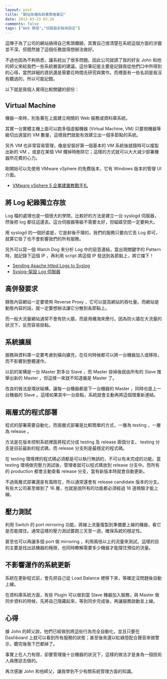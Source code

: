 ```yaml
---
layout: post
title: "網站架構與部署策略筆記"
date: 2013-03-23 03:26
comments: false
tags: ["Web 開發","伺服器安裝與設定"]
---
```


這陣子為了公司的網站搞得自己焦頭爛額，其實自己很清楚在系統這個方面的涉獵並不深，但既然接了這個任務就得想辦法做好。

不過也因為不夠熟悉，讓系統出了很多問題。因此公司就請了我的好友 John 和他的師父來給我們一些系統層面的建議。這份筆記是主要是記錄我從他們口中所得到的心得，當然詳細的資訊還是需要花時間去研究與實作。而裡面有一些名詞是我沒有聽過的，所以可能記錯。

以下就是我個人覺得比較關鍵的部份：

<!--more-->

## Virtual Machine

機器一來時，別急著在上面建立相關的 Web 服務或資料庫系統。

其實一台實體主機上面可以跑多個虛擬機器 (Virtual Machine, VM)  只要視機器等級切出適當的 VM 數量，這樣我們就能有效建立出一個多節點的系統。

另外 VM 也非常容易管理，像是安裝好第一個基本的 VM 系統後就隨時可以複製出新的 VM ，或是在某個 VM 爛掉時刪除它；這樣的方式就可以大大減少部署機器所花費的心力。

剛開始可以先使用 VMware vSphere 的免費版本，它有 Windows 版本的管理 UI 介面。

* [VMware vSphere 5 企業建置教戰手扎](http://www.tenlong.com.tw/items/986868921X?item_id=437567)

## 將 Log 紀錄獨立存放

Log 檔的處理也是一個很大的學問，比較好的方法是建立一台 syslogd 伺服器，然後把 log 都往這邊丟。這台伺服器等級不需要太好，但磁碟空間一定要夠大。

用 syslogd 的一個好處是，它是射後不理的，我們的服務只要向它丟 Log 即可，就算它掛了也不會影響我們的所有服務。

另外可以寫一個 Watch Dog 來分析 Log 中的惡意連結，當出現關鍵字的 Pattern 時，就記錄下這個 IP ，再利用 script 將這個 IP 發送到各節點上，將它擋下！

* [Sending Apache httpd Logs to Syslog](http://www.oreillynet.com/pub/a/sysadmin/2006/10/12/httpd-syslog.html)
* [Syslog-架設 Log 伺服器](http://www.weithenn.org/cgi-bin/wiki.pl?Syslog-%E6%9E%B6%E8%A8%AD_Log_%E4%BC%BA%E6%9C%8D%E5%99%A8)

## 高併發要求

靜態內容網站一定要使用 Reverse Proxy ，它可以提高網站的吞吐量。而網站是動態內容的話，就一定要想辦法讓它分散到各節點上。

而一般大流量網站通常不會有防火牆，而是用機海來應付。因為防火牆在大流量的狀況下，反而容易掛點。

## 系統擴展

服務與資料庫一定要考慮到橫向擴充，在任何時候都可以將一台機器加入或移除，而不影響到整體運作。

以前的架構是一台 Master 對多台 Slave ，而 Master 掛掉後就由所有的 Slave 推舉出新的 Master ，但這樣一來就不知道誰是 Master 了。

改良的做法是環狀結構，讓每一台機器都是下一台機器的 Master ，同時也是上一台機器的 Slave 。這樣如果其中一台掛點，系統就會主動再將這個環重新連結。

## 兩層式的程式部署

程式的部署需要自動化，而兩層式部署是比較簡單的方式，一層為 testing ，一層為 release 。

方法是在版本控制系統裡面將程式分成 testing 及 release 兩個分支， testing 分支是目前最新的程式碼，而 release 分支則是最穩定的程式碼。

在 testing 環境裡的程式碼必須都是可以執行無誤的，不可以有未完成的功能。當 testing 環境做完壓力測試後，管理者就可以程式碼放到 release 分支中。而所有的 production 都會主動查看 release 分支，當有新版本時就會自動更新。

不過兩層式部署還是有風險在，所以通常還會有 release candidate 版本的分支。有些大公司甚至做到了 16 層，也就是說所有的功能都必須經過 16 道檢驗才能上線。

## 壓力測試

利用 Switch 的 port mirroring 功能，將線上流量複製到準備要上線的機器，看它是否能撐住。通常這樣的壓力測試要跑三天至一週，確保系統的穩定性。

甚至也可以再讓多個 port 做 mirroring ，利用兩倍以上的流量來測試。這樣的目的主要是找出該機器的極限，也同時瞭解需要多少機器才能撐住預估的流量。

## 不影響運作的系統更新

系統在更新程式前，會先把自己從 Load Balance 裡移下來，等確定沒問題後自動上線。

在資料庫系統方面，有些 Plugin 可以做到當 Slave 機器加入服務，與 Master 做同步資料的時候，先將自己隱藏起來，等到同步完成後，再讓服務啟動並上線。

## 心得

據 John 的師父說，他們已經做到將這些行為完全自動化，並且只要在 Dashboard 上就可以看到所有服務的狀態；甚至後來還以紅綠燈配合聲音來做警示，聽完後我下巴都掉了。

事實上在人力有限，卻要管理幾十台機器的狀況下，這樣的做法才是身為一個技術人員應該去做的。

再次感謝 John 和他師父，讓我學到不少有關系統管理方面的知識。